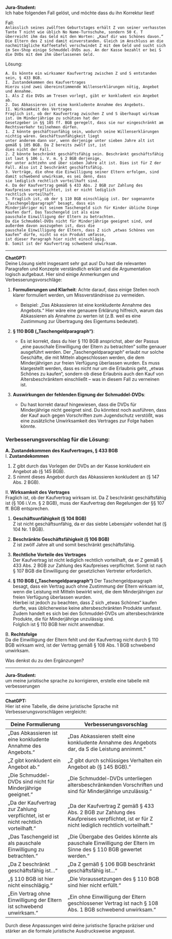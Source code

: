
**Jura-Student:**<br>
Ich habe folgenden Fall gelöst, und möchte dass du ihn Korrektur liest!

Fall:<br>
`Anlässlich seines zwölften Geburtstages erhält Z von seiner verhassten Tante T nicht wie üblich No Name-Turnschuhe, sondern 50 €. T überreicht ihm das Geld mit den Worten: „Kauf dir was Schönes davon.“ Die Eltern des Z sind damit einverstanden. Gleich im Anschluss an die nachmittägliche Kaffeetafel verschwindet Z mit dem Geld und sucht sich im Sex-Shop einige Schmuddel-DVDs aus. An der Kasse bezahlt er bei S die DVDs mit dem ihm überlassenen Geld.`

Lösung:<br>
```
A. Es könnte ein wirksamer Kaufvertrag zwischen Z und S entstanden sein, § 433 BGB.
I. Zustandekommen des Kaufvertrages
Hierzu sind zwei übereinstimmende Willenserklärungen nötig, Angebot und Annahme.
1. Als Z die DVDs am Tresen vorlegt, gibt er konkludent ein Angebot ab.
2. Das Abkassieren ist eine konkludente Annahme des Angebots.
II. Wirksamkeit des Vertrages
Fraglich ist, ob der Kaufvertrag zwischen Z und S überhaupt wirksam ist. Um Minderjährige zu schützen hat der
Gesetzgeber in §§ 105 ff. BGB geregelt, dass sie nur eingeschränkt am Rechtsverkehr teilnehmen dürfen.
1. Z könnte geschäftsunfähig sein, wodurch seine Willenserklärungen nichtig wären. Geschäftsunfähigkeit liegt
unter anderem dann vor, wenn derjenige unter sieben Jahre alt ist gemäß § 105 BGB. Da Z bereits zwölf ist, ist
dies nicht der Fall.
2. Z könnte beschränkt geschäftsfähig sein. Beschränkt geschäftsfähig ist laut § 106 i. V. m. § 2 BGB derjenige,
der unter achtzehn und über sieben Jahre alt ist. Dies ist für Z der Fall. Also ist Z beschränkt geschäftsfähig.
3. Verträge, die ohne die Einwilligung seiner Eltern erfolgen, sind damit schwebend unwirksam, es sei denn, dass
sie lediglich rechtlich vorteilhaft sind.
4. Da der Kaufvertrag gemäß § 433 Abs. 2 BGB zur Zahlung des Kaufpreises verpflichtet, ist er nicht lediglich
rechtlich vorteilhaft.
5. Fraglich ist, ob der § 110 BGB einschlägig ist. Der sogenannte „Taschengeldparagraph“ besagt, dass ein
Minderjähriger mit seinem Taschengeld sich für Kinder übliche Dinge kaufen darf. Das Taschengeld ist als eine
pauschale Einwilligung der Eltern zu betrachten.
Da die Schmuddel-DVDs nicht für Minderjährige geeignet sind, und außerdem davon auszugehen ist, dass die
pauschale Einwilligung der Eltern, dass Z sich „etwas Schönes von kaufen“ dürfe, nicht so ein Produkt umfasse,
ist dieser Paragraph hier nicht einschlägig.
B. Somit ist der Kaufvertrag schwebend unwirksam.
```

---

**ChatGPT:**<br>
Deine Lösung sieht insgesamt sehr gut aus! Du hast die relevanten Paragrafen und Konzepte verständlich erklärt und die Argumentation logisch aufgebaut. Hier sind einige Anmerkungen und Verbesserungsvorschläge:

1. **Formulierungen und Klarheit**: Achte darauf, dass einige Stellen noch klarer formuliert werden, um Missverständnisse zu vermeiden.
   - Beispiel: „Das Abkassieren ist eine konkludente Annahme des Angebots.“ Hier wäre eine genauere Erklärung hilfreich, warum das Abkassieren als Annahme zu werten ist (z.B. weil es eine Zustimmung zur Übertragung des Eigentums bedeutet).

2. **§ 110 BGB („Taschengeldparagraph“)**: 
   - Es ist korrekt, dass du hier § 110 BGB ansprichst, aber der Passus „eine pauschale Einwilligung der Eltern zu betrachten“ sollte genauer ausgeführt werden. Der „Taschengeldparagraph“ erlaubt nur solche Geschäfte, die mit Mitteln abgeschlossen werden, die dem Minderjährigen zur freien Verfügung überlassen wurden. Es muss klargestellt werden, dass es nicht nur um die Erlaubnis geht, „etwas Schönes zu kaufen“, sondern ob diese Erlaubnis auch den Kauf von Altersbeschränktem einschließt – was in diesem Fall zu verneinen ist.

3. **Auswirkungen der fehlenden Eignung der Schmuddel-DVDs**: 
   - Du hast korrekt darauf hingewiesen, dass die DVDs für Minderjährige nicht geeignet sind. Du könntest noch ausführen, dass der Kauf auch gegen Vorschriften zum Jugendschutz verstößt, was eine zusätzliche Unwirksamkeit des Vertrages zur Folge haben könnte.

### Verbesserungsvorschlag für die Lösung:


**A. Zustandekommen des Kaufvertrages, § 433 BGB**  
I. **Zustandekommen**  
1. Z gibt durch das Vorlegen der DVDs an der Kasse konkludent ein Angebot ab (§ 145 BGB).  
2. S nimmt dieses Angebot durch das Abkassieren konkludent an (§ 147 Abs. 2 BGB).

II. **Wirksamkeit des Vertrages**  
Fraglich ist, ob der Kaufvertrag wirksam ist. Da Z beschränkt geschäftsfähig ist (§ 106 i.V.m. § 2 BGB), muss der Kaufvertrag den Regelungen der §§ 107 ff. BGB entsprechen.

1. **Geschäftsunfähigkeit (§ 104 BGB)**  
Z ist nicht geschäftsunfähig, da er das siebte Lebensjahr vollendet hat (§ 104 Nr. 1 BGB).

2. **Beschränkte Geschäftsfähigkeit (§ 106 BGB)**  
Z ist zwölf Jahre alt und somit beschränkt geschäftsfähig.

3. **Rechtliche Vorteile des Vertrages**  
Der Kaufvertrag ist nicht lediglich rechtlich vorteilhaft, da er Z gemäß § 433 Abs. 2 BGB zur Zahlung des Kaufpreises verpflichtet. Somit ist nach § 107 BGB die Einwilligung der gesetzlichen Vertreter erforderlich.

4. **§ 110 BGB („Taschengeldparagraph“)**
Der Taschengeldparagraph besagt, dass ein Vertrag auch ohne Zustimmung der Eltern wirksam ist, wenn die Leistung mit Mitteln bewirkt wird, die dem Minderjährigen zur freien Verfügung überlassen wurden.  
Hierbei ist jedoch zu beachten, dass Z sich „etwas Schönes“ kaufen durfte, was üblicherweise keine altersbeschränkten Produkte umfasst. Zudem handelt es sich bei den Schmuddel-DVDs um altersbeschränkte Produkte, die für Minderjährige unzulässig sind.  
Folglich ist § 110 BGB hier nicht anwendbar.

B. **Rechtsfolge**  
Da die Einwilligung der Eltern fehlt und der Kaufvertrag nicht durch § 110 BGB wirksam wird, ist der Vertrag gemäß § 108 Abs. 1 BGB schwebend unwirksam. 


Was denkst du zu den Ergänzungen?

---

**Jura-Student:**<br>
um meine juristische sprache zu korrigieren, erstelle eine tabelle mit verbesserungen

---

**ChatGPT:**<br>
Hier ist eine Tabelle, die deine juristische Sprache mit Verbesserungsvorschlägen vergleicht:

| **Deine Formulierung**                                     | **Verbesserungsvorschlag**                                                                 |
|------------------------------------------------------------|---------------------------------------------------------------------------------------------|
| „Das Abkassieren ist eine konkludente Annahme des Angebots.“| „Das Abkassieren stellt eine konkludente Annahme des Angebots dar, da S die Leistung annimmt.“|
| „Z gibt konkludent ein Angebot ab.“                         | „Z gibt durch schlüssiges Verhalten ein Angebot ab (§ 145 BGB).“                             |
| „Die Schmuddel-DVDs sind nicht für Minderjährige geeignet.“ | „Die Schmuddel-DVDs unterliegen altersbeschränkenden Vorschriften und sind für Minderjährige unzulässig.“ |
| „Da der Kaufvertrag zur Zahlung verpflichtet, ist er nicht rechtlich vorteilhaft.“ | „Da der Kaufvertrag Z gemäß § 433 Abs. 2 BGB zur Zahlung des Kaufpreises verpflichtet, ist er für Z nicht lediglich rechtlich vorteilhaft.“ |
| „Das Taschengeld ist als pauschale Einwilligung zu betrachten.“ | „Die Übergabe des Geldes könnte als pauschale Einwilligung der Eltern im Sinne des § 110 BGB gewertet werden.“ |
| „Da Z beschränkt geschäftsfähig ist…“                      | „Da Z gemäß § 106 BGB beschränkt geschäftsfähig ist…“                                       |
| „§ 110 BGB ist hier nicht einschlägig.“                    | „Die Voraussetzungen des § 110 BGB sind hier nicht erfüllt.“                                 |
| „Ein Vertrag ohne Einwilligung der Eltern ist schwebend unwirksam.“ | „Ein ohne Einwilligung der Eltern geschlossener Vertrag ist nach § 108 Abs. 1 BGB schwebend unwirksam.“ |

Durch diese Anpassungen wird deine juristische Sprache präziser und stärker an die formale juristische Ausdrucksweise angepasst.
